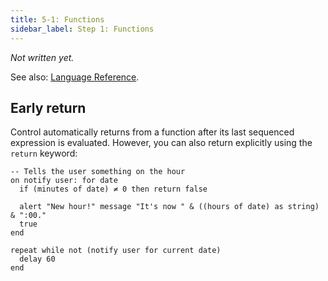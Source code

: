 ```yaml
---
title: 5-1: Functions
sidebar_label: Step 1: Functions
---
```


_Not written yet._

See also: [Language Reference](../ref/functions).

## Early return

Control automatically returns from a function after its last sequenced expression is evaluated. However, you can also return explicitly using the `return` keyword:

```
-- Tells the user something on the hour
on notify user: for date
  if (minutes of date) ≠ 0 then return false
  
  alert "New hour!" message "It's now " & ((hours of date) as string) & ":00."
  true
end

repeat while not (notify user for current date)
  delay 60
end
```
